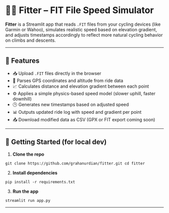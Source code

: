 # 🚴‍♂️ Fitter – FIT File Speed Simulator

**Fitter** is a Streamlit app that reads `.FIT` files from your cycling devices (like Garmin or Wahoo), simulates realistic speed based on elevation gradient, and adjusts timestamps accordingly to reflect more natural cycling behavior on climbs and descents.

---

## 🌟 Features

- 📥 Upload `.FIT` files directly in the browser
- 📍 Parses GPS coordinates and altitude from ride data
- 📈 Calculates distance and elevation gradient between each point
- ⚙️ Applies a simple physics-based speed model (slower uphill, faster downhill)
- 🕒 Generates new timestamps based on adjusted speed
- 📊 Outputs updated ride log with speed and gradient per point
- 📤 Download modified data as CSV (GPX or FIT export coming soon)

---

## 🚀 Getting Started (for local dev)

1. **Clone the repo**

`git clone https://github.com/grahanurdian/fitter.git
cd fitter`

2. **Install dependencies**

`pip install -r requirements.txt`

3. **Run the app**

`streamlit run app.py`

---